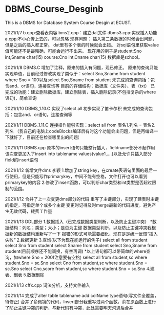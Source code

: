 # DBMS_Course_Desginb

This is a DBMS for Database System Course Desgin at ECUST.

2021/1/7
b.cpp:查看表内容
bms2.cpp：建立dat文件
dbms3.cpp:实现插入功能
a.cpp:不小心传上去的，可以忽略
现存问题：
插入第二条数据的时候会出问题，但是之后的插入都正常。
dat里有多个表的时候就会出错。
对sql语句里获取value值可能还不是最精确，可能会运行不出来。
现在用的例子是student:Sno int,Sname char(15)   course:Cno int,Cname char(15)  数据库是school。

2021/1/8
DBMS.C
增加了注释，原来的插入有问题，现已修正。
原来的查询只能实现单值，目前经过修改实现了类似于：select Sno,Sname from student where Sno = 100以及select Sno,Sname from student
未完成的查询包括：包含and、or语句，连接查询等
目前的存储结构：数据库（文件夹）、表（txt）
已完成的功能：建立删除数据库，建立删除表，插入删除记录(不包括复杂的where语句)，简单查询

2021/1/10
DBMS_1.10.C
实现了select all
初步实现了笛卡尔积
未完成的查询包括：包含and、or语句，连接查询等

2021/1/11
DBMS_1.11.C
连接操作能够实现：select all from 表名1.列名 = 表名2.列名
（我自己的电脑上codeBlocks编译后有时这个功能会出问题，但是再编译一下就好了，目前还在检查哪里出的问题）

2021/1/11
DBMS.cpp
原本的insert语句只能整行插入，fieldname部分不起作用
该次变更加入了insert into tablename values(value1,....)以及允许只插入部分field的insert语句

2021/1/12
新增文件dms 李颖 
1.增加了string key，在create表语句里面的最后一行使用，但是只能写作primarykey，中间不能有空格，文件打开也可以看到primarykey的内容
2.修改了insert函数，可以判断char类型和int类型是否超过限制的范围。

2021/1/12
合并了上一次变更dms部分的代码
重写了主键部分，实现了建表时主键的指定，可指定单个或多个主键
变更时记得及时merge最新的代码进度，避免产生无效代码，耗费工作量

2021/1/13
DDL部分
1.数据插入（已完成数据类型判断，以及防止主键冲突）
*数据结构：列名；类型；大小；是否为主键
数据类型判断，以及防止主键冲突我根据新的数据结构重新写了一下
报错的形式可能需要细化，现在是是统一反馈“插入失败”
2.数据更新
3.查询(以下为现在能运行的例子)
  select all from student
  select Sno from student
  select Sname from student
  select Sno,Sname from student(目前顺序还不能调换，有空再调)
  *以上语句都可以带简单的where查询，如where Sno = 200(注意要有空格)
  select all from student,sc where student.Sno = sc.Sno
  select Cno from student,sc where student.Sno = sc.Sno
  select Cno,score from student,sc where student.Sno = sc.Sno
4.建表、删表
5.数据删除


2021/1/13
cffx.cpp 词法分析，支持文件输入

2021/1/14
完成了alter table tablename add colName type语句(写文件全覆盖，待修正)
合并了俞佩锦的代码，Insert部分我重写过两个函数，俞在原函数上进行了防止主键冲突的判断，与新代码有冲突，此处需要明天沟通后合并
